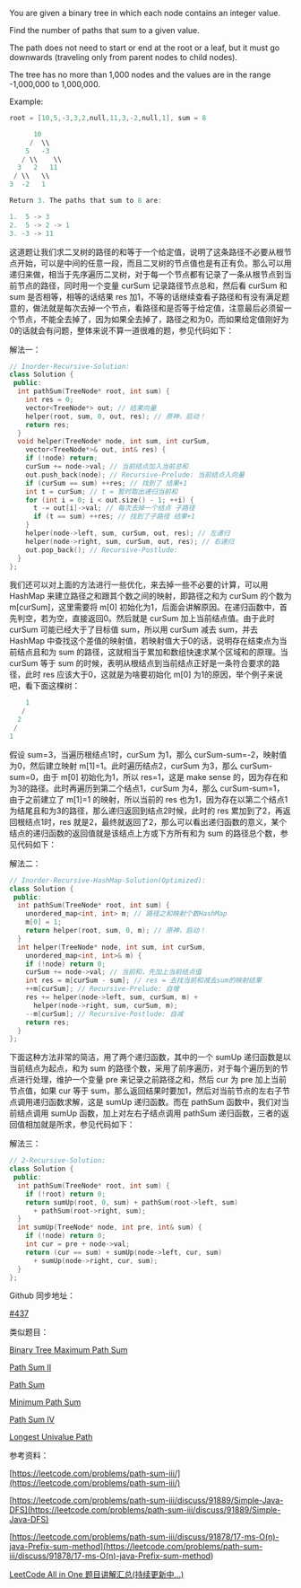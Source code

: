 You are given a binary tree in which each node contains an integer value.

Find the number of paths that sum to a given value.

The path does not need to start or end at the root or a leaf, but it must go downwards (traveling only from parent nodes to child nodes).

The tree has no more than 1,000 nodes and the values are in the range -1,000,000 to 1,000,000.

Example:

```cpp
root = [10,5,-3,3,2,null,11,3,-2,null,1], sum = 8

      10
     /  \\
    5   -3
   / \\    \\
  3   2   11
 / \\   \\
3  -2   1

Return 3. The paths that sum to 8 are:

1.  5 -> 3
2.  5 -> 2 -> 1
3. -3 -> 11
```

这道题让我们求二叉树的路径的和等于一个给定值，说明了这条路径不必要从根节点开始，可以是中间的任意一段，而且二叉树的节点值也是有正有负。那么可以用递归来做，相当于先序遍历二叉树，对于每一个节点都有记录了一条从根节点到当前节点的路径，同时用一个变量 curSum 记录路径节点总和，然后看 curSum 和 sum 是否相等，相等的话结果 res 加1，不等的话继续查看子路径和有没有满足题意的，做法就是每次去掉一个节点，看路径和是否等于给定值，注意最后必须留一个节点，不能全去掉了，因为如果全去掉了，路径之和为0，而如果给定值刚好为0的话就会有问题，整体来说不算一道很难的题，参见代码如下：

解法一：

```cpp
// Inorder-Recursive-Solution:
class Solution {
 public:
  int pathSum(TreeNode* root, int sum) {
    int res = 0;
    vector<TreeNode*> out; // 结果向量
    helper(root, sum, 0, out, res); // 原神，启动！
    return res;
  }
  void helper(TreeNode* node, int sum, int curSum,
    vector<TreeNode*>& out, int& res) {
    if (!node) return;
    curSum += node->val; // 当前结点加入当前总和
    out.push_back(node); // Recursive-Prelude: 当前结点入向量
    if (curSum == sum) ++res; // 找到了 结果+1
    int t = curSum; // t = 暂时取出递归当前和
    for (int i = 0; i < out.size() - 1; ++i) {
      t -= out[i]->val; // 每次去掉一个结点 子路径
      if (t == sum) ++res; // 找到了子路径 结果+1
    }
    helper(node->left, sum, curSum, out, res); // 左递归
    helper(node->right, sum, curSum, out, res); // 右递归
    out.pop_back(); // Recursive-Postlude:
  }
};
```

我们还可以对上面的方法进行一些优化，来去掉一些不必要的计算，可以用 HashMap 来建立路径之和跟其个数之间的映射，即路径之和为 curSum 的个数为 m\[curSum\]，这里需要将 m\[0\] 初始化为1，后面会讲解原因。在递归函数中，首先判空，若为空，直接返回0。然后就是 curSum 加上当前结点值。由于此时 curSum 可能已经大于了目标值 sum，所以用 curSum 减去 sum，并去 HashMap 中查找这个差值的映射值，若映射值大于0的话，说明存在结束点为当前结点且和为 sum 的路径，这就相当于累加和数组快速求某个区域和的原理。当 curSum 等于 sum 的时候，表明从根结点到当前结点正好是一条符合要求的路径，此时 res 应该大于0，这就是为啥要初始化 m\[0\] 为1的原因，举个例子来说吧，看下面这棵树：

```cpp
    1
   /
  2
 /
1
```

假设 sum=3，当遍历根结点1时，curSum 为1，那么 curSum-sum=-2，映射值为0，然后建立映射 m\[1\]=1。此时遍历结点2，curSum 为3，那么 curSum-sum=0，由于 m\[0\] 初始化为1，所以 res=1，这是 make sense 的，因为存在和为3的路径。此时再遍历到第二个结点1，curSum 为4，那么 curSum-sum=1，由于之前建立了 m\[1\]=1 的映射，所以当前的 res 也为1，因为存在以第二个结点1为结尾且和为3的路径，那么递归返回到结点2时候，此时的 res 累加到了2，再返回根结点1时，res 就是2，最终就返回了2，那么可以看出递归函数的意义，某个结点的递归函数的返回值就是该结点上方或下方所有和为 sum 的路径总个数，参见代码如下：

解法二：

```cpp
// Inorder-Recursive-HashMap-Solution(Optimized):
class Solution {
 public:
  int pathSum(TreeNode* root, int sum) {
    unordered_map<int, int> m; // 路径之和映射个数HashMap
    m[0] = 1;
    return helper(root, sum, 0, m); // 原神，启动！
  }
  int helper(TreeNode* node, int sum, int curSum,
    unordered_map<int, int>& m) {
    if (!node) return 0;
    curSum += node->val; // 当前和，先加上当前结点值
    int res = m[curSum - sum]; // res = 去找当前和减去sum的映射结果
    ++m[curSum]; // Recursive-Prelude: 自增
    res += helper(node->left, sum, curSum, m) +
      helper(node->right, sum, curSum, m);
    --m[curSum]; // Recursive-Postlude: 自减
    return res;
  }
};
```

下面这种方法非常的简洁，用了两个递归函数，其中的一个 sumUp 递归函数是以当前结点为起点，和为 sum 的路径个数，采用了前序遍历，对于每个遍历到的节点进行处理，维护一个变量 pre 来记录之前路径之和，然后 cur 为 pre 加上当前节点值，如果 cur 等于 sum，那么返回结果时要加1，然后对当前节点的左右子节点调用递归函数求解，这是 sumUp 递归函数。而在 pathSum 函数中，我们对当前结点调用 sumUp 函数，加上对左右子结点调用 pathSum 递归函数，三者的返回值相加就是所求，参见代码如下：

解法三：

```cpp
// 2-Recursive-Solution:
class Solution {
 public:
  int pathSum(TreeNode* root, int sum) {
    if (!root) return 0;
    return sumUp(root, 0, sum) + pathSum(root->left, sum)
      + pathSum(root->right, sum);
  }
  int sumUp(TreeNode* node, int pre, int& sum) {
    if (!node) return 0;
    int cur = pre + node->val;
    return (cur == sum) + sumUp(node->left, cur, sum)
      + sumUp(node->right, cur, sum);
  }
};
```

Github 同步地址：

[#437](https://github.com/grandyang/leetcode/issues/437)

类似题目：

[Binary Tree Maximum Path Sum](http://www.cnblogs.com/grandyang/p/4280120.html)

[Path Sum II](http://www.cnblogs.com/grandyang/p/4042156.html)

[Path Sum](http://www.cnblogs.com/grandyang/p/4036961.html)

[Minimum Path Sum](http://www.cnblogs.com/grandyang/p/4353255.html)

[Path Sum IV](http://www.cnblogs.com/grandyang/p/7570954.html)

[Longest Univalue Path](http://www.cnblogs.com/grandyang/p/7636259.html)

参考资料：

[https://leetcode.com/problems/path-sum-iii/](https://leetcode.com/problems/path-sum-iii/)

[https://leetcode.com/problems/path-sum-iii/discuss/91889/Simple-Java-DFS](https://leetcode.com/problems/path-sum-iii/discuss/91889/Simple-Java-DFS)

[](<https://leetcode.com/problems/path-sum-iii/discuss/91878/17-ms-O(n)-java-Prefix-sum-method>)[https://leetcode.com/problems/path-sum-iii/discuss/91878/17-ms-O(n)-java-Prefix-sum-method](<https://leetcode.com/problems/path-sum-iii/discuss/91878/17-ms-O(n)-java-Prefix-sum-method>)

[LeetCode All in One 题目讲解汇总(持续更新中...)](http://www.cnblogs.com/grandyang/p/4606334.html)
